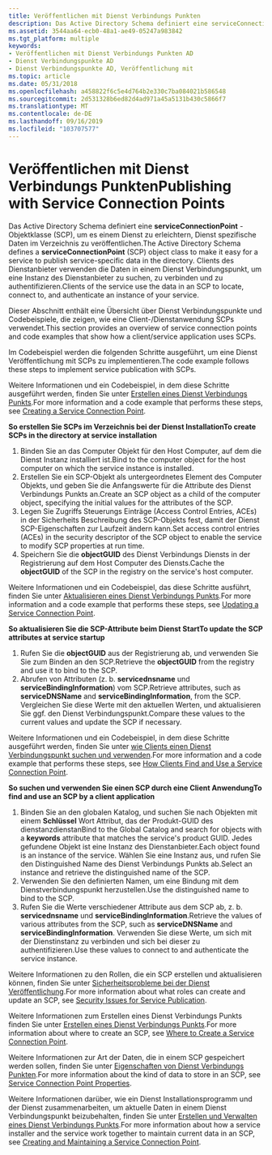 ```yaml
---
title: Veröffentlichen mit Dienst Verbindungs Punkten
description: Das Active Directory Schema definiert eine serviceConnectionPoint-Objektklasse (SCP), um es einem Dienst zu erleichtern, Dienst spezifische Daten im Verzeichnis zu veröffentlichen.
ms.assetid: 3544aa64-ecb0-48a1-ae49-05247a983842
ms.tgt_platform: multiple
keywords:
- Veröffentlichen mit Dienst Verbindungs Punkten AD
- Dienst Verbindungspunkte AD
- Dienst Verbindungspunkte AD, Veröffentlichung mit
ms.topic: article
ms.date: 05/31/2018
ms.openlocfilehash: a458822f6c5e4d764b2e330c7ba084021b586548
ms.sourcegitcommit: 2d531328b6ed82d4ad971a45a5131b430c5866f7
ms.translationtype: MT
ms.contentlocale: de-DE
ms.lasthandoff: 09/16/2019
ms.locfileid: "103707577"
---
```

# <a name="publishing-with-service-connection-points"></a><span data-ttu-id="f47e1-106">Veröffentlichen mit Dienst Verbindungs Punkten</span><span class="sxs-lookup"><span data-stu-id="f47e1-106">Publishing with Service Connection Points</span></span>

<span data-ttu-id="f47e1-107">Das Active Directory Schema definiert eine **serviceConnectionPoint** -Objektklasse (SCP), um es einem Dienst zu erleichtern, Dienst spezifische Daten im Verzeichnis zu veröffentlichen.</span><span class="sxs-lookup"><span data-stu-id="f47e1-107">The Active Directory Schema defines a **serviceConnectionPoint** (SCP) object class to make it easy for a service to publish service-specific data in the directory.</span></span> <span data-ttu-id="f47e1-108">Clients des Dienstanbieter verwenden die Daten in einem Dienst Verbindungspunkt, um eine Instanz des Dienstanbieter zu suchen, zu verbinden und zu authentifizieren.</span><span class="sxs-lookup"><span data-stu-id="f47e1-108">Clients of the service use the data in an SCP to locate, connect to, and authenticate an instance of your service.</span></span>

<span data-ttu-id="f47e1-109">Dieser Abschnitt enthält eine Übersicht über Dienst Verbindungspunkte und Codebeispiele, die zeigen, wie eine Client-/Dienstanwendung SCPs verwendet.</span><span class="sxs-lookup"><span data-stu-id="f47e1-109">This section provides an overview of service connection points and code examples that show how a client/service application uses SCPs.</span></span>

<span data-ttu-id="f47e1-110">Im Codebeispiel werden die folgenden Schritte ausgeführt, um eine Dienst Veröffentlichung mit SCPs zu implementieren.</span><span class="sxs-lookup"><span data-stu-id="f47e1-110">The code example follows these steps to implement service publication with SCPs.</span></span>

<span data-ttu-id="f47e1-111">Weitere Informationen und ein Codebeispiel, in dem diese Schritte ausgeführt werden, finden Sie unter [Erstellen eines Dienst Verbindungs Punkts](creating-a-service-connection-point.md).</span><span class="sxs-lookup"><span data-stu-id="f47e1-111">For more information and a code example that performs these steps, see [Creating a Service Connection Point](creating-a-service-connection-point.md).</span></span>

<span data-ttu-id="f47e1-112">**So erstellen Sie SCPs im Verzeichnis bei der Dienst Installation**</span><span class="sxs-lookup"><span data-stu-id="f47e1-112">**To create SCPs in the directory at service installation**</span></span>

1.  <span data-ttu-id="f47e1-113">Binden Sie an das Computer Objekt für den Host Computer, auf dem die Dienst Instanz installiert ist.</span><span class="sxs-lookup"><span data-stu-id="f47e1-113">Bind to the computer object for the host computer on which the service instance is installed.</span></span>
2.  <span data-ttu-id="f47e1-114">Erstellen Sie ein SCP-Objekt als untergeordnetes Element des Computer Objekts, und geben Sie die Anfangswerte für die Attribute des Dienst Verbindungs Punkts an.</span><span class="sxs-lookup"><span data-stu-id="f47e1-114">Create an SCP object as a child of the computer object, specifying the initial values for the attributes of the SCP.</span></span>
3.  <span data-ttu-id="f47e1-115">Legen Sie Zugriffs Steuerungs Einträge (Access Control Entries, ACEs) in der Sicherheits Beschreibung des SCP-Objekts fest, damit der Dienst SCP-Eigenschaften zur Laufzeit ändern kann.</span><span class="sxs-lookup"><span data-stu-id="f47e1-115">Set access control entries (ACEs) in the security descriptor of the SCP object to enable the service to modify SCP properties at run time.</span></span>
4.  <span data-ttu-id="f47e1-116">Speichern Sie die **objectGUID** des Dienst Verbindungs Diensts in der Registrierung auf dem Host Computer des Diensts.</span><span class="sxs-lookup"><span data-stu-id="f47e1-116">Cache the **objectGUID** of the SCP in the registry on the service's host computer.</span></span>

<span data-ttu-id="f47e1-117">Weitere Informationen und ein Codebeispiel, das diese Schritte ausführt, finden Sie unter [Aktualisieren eines Dienst Verbindungs Punkts](updating-a-service-connection-point.md).</span><span class="sxs-lookup"><span data-stu-id="f47e1-117">For more information and a code example that performs these steps, see [Updating a Service Connection Point](updating-a-service-connection-point.md).</span></span>

<span data-ttu-id="f47e1-118">**So aktualisieren Sie die SCP-Attribute beim Dienst Start**</span><span class="sxs-lookup"><span data-stu-id="f47e1-118">**To update the SCP attributes at service startup**</span></span>

1.  <span data-ttu-id="f47e1-119">Rufen Sie die **objectGUID** aus der Registrierung ab, und verwenden Sie Sie zum Binden an den SCP.</span><span class="sxs-lookup"><span data-stu-id="f47e1-119">Retrieve the **objectGUID** from the registry and use it to bind to the SCP.</span></span>
2.  <span data-ttu-id="f47e1-120">Abrufen von Attributen (z. b. **servicednsname** und **serviceBindingInformation**) vom SCP.</span><span class="sxs-lookup"><span data-stu-id="f47e1-120">Retrieve attributes, such as **serviceDNSName** and **serviceBindingInformation**, from the SCP.</span></span> <span data-ttu-id="f47e1-121">Vergleichen Sie diese Werte mit den aktuellen Werten, und aktualisieren Sie ggf. den Dienst Verbindungspunkt.</span><span class="sxs-lookup"><span data-stu-id="f47e1-121">Compare these values to the current values and update the SCP if necessary.</span></span>

<span data-ttu-id="f47e1-122">Weitere Informationen und ein Codebeispiel, in dem diese Schritte ausgeführt werden, finden Sie unter [wie Clients einen Dienst Verbindungspunkt suchen und verwenden](how-clients-find-and-use-a-service-connection-point.md).</span><span class="sxs-lookup"><span data-stu-id="f47e1-122">For more information and a code example that performs these steps, see [How Clients Find and Use a Service Connection Point](how-clients-find-and-use-a-service-connection-point.md).</span></span>

<span data-ttu-id="f47e1-123">**So suchen und verwenden Sie einen SCP durch eine Client Anwendung**</span><span class="sxs-lookup"><span data-stu-id="f47e1-123">**To find and use an SCP by a client application**</span></span>

1.  <span data-ttu-id="f47e1-124">Binden Sie an den globalen Katalog, und suchen Sie nach Objekten mit einem **Schlüssel** Wort Attribut, das der Produkt-GUID des dienstanzdienstan</span><span class="sxs-lookup"><span data-stu-id="f47e1-124">Bind to the Global Catalog and search for objects with a **keywords** attribute that matches the service's product GUID.</span></span> <span data-ttu-id="f47e1-125">Jedes gefundene Objekt ist eine Instanz des Dienstanbieter.</span><span class="sxs-lookup"><span data-stu-id="f47e1-125">Each object found is an instance of the service.</span></span> <span data-ttu-id="f47e1-126">Wählen Sie eine Instanz aus, und rufen Sie den Distinguished Name des Dienst Verbindungs Punkts ab.</span><span class="sxs-lookup"><span data-stu-id="f47e1-126">Select an instance and retrieve the distinguished name of the SCP.</span></span>
2.  <span data-ttu-id="f47e1-127">Verwenden Sie den definierten Namen, um eine Bindung mit dem Dienstverbindungspunkt herzustellen.</span><span class="sxs-lookup"><span data-stu-id="f47e1-127">Use the distinguished name to bind to the SCP.</span></span>
3.  <span data-ttu-id="f47e1-128">Rufen Sie die Werte verschiedener Attribute aus dem SCP ab, z. b. **servicednsname** und **serviceBindingInformation**.</span><span class="sxs-lookup"><span data-stu-id="f47e1-128">Retrieve the values of various attributes from the SCP, such as **serviceDNSName** and **serviceBindingInformation**.</span></span> <span data-ttu-id="f47e1-129">Verwenden Sie diese Werte, um sich mit der Dienstinstanz zu verbinden und sich bei dieser zu authentifizieren.</span><span class="sxs-lookup"><span data-stu-id="f47e1-129">Use these values to connect to and authenticate the service instance.</span></span>

<span data-ttu-id="f47e1-130">Weitere Informationen zu den Rollen, die ein SCP erstellen und aktualisieren können, finden Sie unter [Sicherheitsprobleme bei der Dienst Veröffentlichung](security-issues-for-service-publication.md).</span><span class="sxs-lookup"><span data-stu-id="f47e1-130">For more information about what roles can create and update an SCP, see [Security Issues for Service Publication](security-issues-for-service-publication.md).</span></span>

<span data-ttu-id="f47e1-131">Weitere Informationen zum Erstellen eines Dienst Verbindungs Punkts finden Sie unter [Erstellen eines Dienst Verbindungs Punkts](where-to-create-a-service-connection-point.md).</span><span class="sxs-lookup"><span data-stu-id="f47e1-131">For more information about where to create an SCP, see [Where to Create a Service Connection Point](where-to-create-a-service-connection-point.md).</span></span>

<span data-ttu-id="f47e1-132">Weitere Informationen zur Art der Daten, die in einem SCP gespeichert werden sollen, finden Sie unter [Eigenschaften von Dienst Verbindungs Punkten](service-connection-point-properties.md).</span><span class="sxs-lookup"><span data-stu-id="f47e1-132">For more information about the kind of data to store in an SCP, see [Service Connection Point Properties](service-connection-point-properties.md).</span></span>

<span data-ttu-id="f47e1-133">Weitere Informationen darüber, wie ein Dienst Installationsprogramm und der Dienst zusammenarbeiten, um aktuelle Daten in einem Dienst Verbindungspunkt beizubehalten, finden Sie unter [Erstellen und Verwalten eines Dienst Verbindungs Punkts](creating-and-maintaining-a-service-connection-point.md).</span><span class="sxs-lookup"><span data-stu-id="f47e1-133">For more information about how a service installer and the service work together to maintain current data in an SCP, see [Creating and Maintaining a Service Connection Point](creating-and-maintaining-a-service-connection-point.md).</span></span>

 

 




